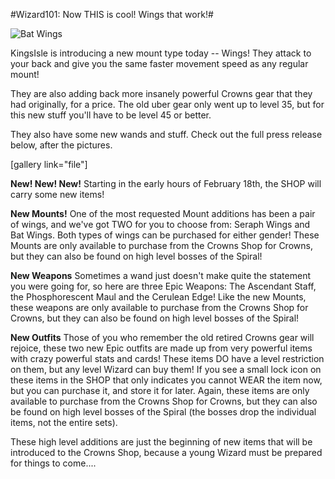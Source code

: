 #Wizard101: Now THIS is cool! Wings that work!#

![](http://westkarana.com/wp-content/uploads/2010/02/Bat-Wings.jpg "Bat Wings")

KingsIsle is introducing a new mount type today -- Wings! They attack to your back and give you the same faster movement speed as any regular mount!

They are also adding back more insanely powerful Crowns gear that they had originally, for a price. The old uber gear only went up to level 35, but for this new stuff you'll have to be level 45 or better.

They also have some new wands and stuff. Check out the full press release below, after the pictures.

[gallery link="file"]

**New! New! New!**
Starting in the early hours of February 18th, the SHOP will carry some new items! 

**New Mounts!**
One of the most requested Mount additions has been a pair of wings, and we've got TWO for you to choose from: Seraph Wings and Bat Wings. Both types of wings can be purchased for either gender! These Mounts are only available to purchase from the Crowns Shop for Crowns, but they can also be found on high level bosses of the Spiral! 

**New Weapons**
Sometimes a wand just doesn't make quite the statement you were going for, so here are three Epic Weapons: The Ascendant Staff, the Phosphorescent Maul and the Cerulean Edge! Like the new Mounts, these weapons are only available to purchase from the Crowns Shop for Crowns, but they can also be found on high level bosses of the Spiral!

**New Outfits**
Those of you who remember the old retired Crowns gear will rejoice, these two new Epic outfits are made up from very powerful items with crazy powerful stats and cards! These items DO have a level restriction on them, but any level Wizard can buy them! If you see a small lock icon on these items in the SHOP that only indicates you cannot WEAR the item now, but you can purchase it, and store it for later. Again, these items are only available to purchase from the Crowns Shop for Crowns, but they can also be found on high level bosses of the Spiral (the bosses drop the individual items, not the entire sets).

These high level additions are just the beginning of new items that will be introduced to the Crowns Shop, because a young Wizard must be prepared for things to come.... 
